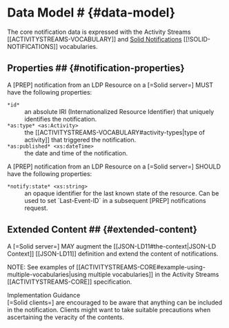 # Data Model # {#data-model}

The core notification data is expressed with the Activity Streams [[ACTIVITYSTREAMS-VOCABULARY]] and [Solid Notifications](https://www.w3.org/ns/solid/notifications) [[!SOLID-NOTIFICATIONS]] vocabularies.

## Properties ## {#notification-properties}

A [PREP] notification from an LDP Resource on a [=Solid server=] MUST have the following properties:

<dl>

  <dt id="notification-property-id"><code>*id*</code>
  <dd> an absolute IRI (Internationalized Resource Identifier) that uniquely identifies the notification.

  <dt id="notification-property-type"><code>*as:type* &lt;as:Activity></code>
  <dd> the [[ACTIVITYSTREAMS-VOCABULARY#activity-types|type of activity]] that triggered the notification.

  <dt id="notification-property-published"><code>*as:published* &lt;xs:dateTime></code>
  <dd> the date and time of the notification.

</dl>

A [PREP] notification from an LDP Resource on a [=Solid server=] SHOULD have the following properties:

<dl>

  <dt id="notification-property-state"><code>*notify:state* &lt;xs:string></code>
  <dd> an opaque identifier for the last known state of the resource. Can be used to set `Last-Event-ID` in a subsequent [PREP] notifications request.

</dl>

## Extended Content ## {#extended-content}

A [=Solid server=] MAY augment the [[JSON-LD11#the-context|JSON-LD Context]] [[JSON-LD11]] definition and extend the content of notifications.

NOTE: See examples of [[ACTIVITYSTREAMS-CORE#example-using-multiple-vocabularies|using multiple vocabularies]] in the Activity Streams [[ACTIVITYSTREAMS-CORE]] specification.

<div class="advisement">
  <div class="marker">Implementation Guidance</div>
  [=Solid clients=] are encouraged to be aware that anything can be included in the notification. Clients might want to take suitable precautions when ascertaining the veracity of the contents.
</div>
